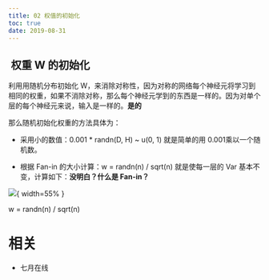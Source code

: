 ```yaml
---
title: 02 权值的初始化
toc: true
date: 2019-08-31
---
```


##  权重 W 的初始化


利⽤用随机分布初始化 W，来消除对称性，因为对称的网络每个神经元将学习到相同的权重，如果不消除对称，那么每个神经元学到的东西是一样的。因为对单个层的每个神经元来说，输入是一样的。**是的**

那么随机初始化权重的方法具体为：

* 采用小的数值：0.001 * randn(D, H) ~ u(0, 1) 就是简单的用 0.001乘以一个随机数。

* 根据 Fan-in 的大小计算：w = randn(n) / sqrt(n) 就是使每一层的 Var 基本不变，计算如下：**没明白？什么是 Fan-in？**


![](http://images.iterate.site/blog/image/180728/BJE9AJ5A2I.png?imageslim){ width=55% }

w = randn(n) / sqrt(n)



# 相关

- 七月在线
